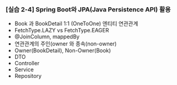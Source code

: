 ### [실습 2-4] Spring Boot와 JPA(Java Persistence API) 활용
* Book 과 BookDetail 1:1 (OneToOne) 엔티티 연관관계
 * FetchType.LAZY vs FetchType.EAGER
 * @JoinColumn, mappedBy
 * 연관관계의 주인(owner 와 종속(non-owner)
 * Owner(BookDetail), Non-Owner(Book)
* DTO
* Controller
* Service
* Repository